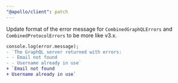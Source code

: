 ```yaml
---
"@apollo/client": patch
---
```


Update format of the error message for `CombinedGraphQLErrors` and `CombinedProtocolErrors` to be more like v3.x.

```diff
console.log(error.message);
- `The GraphQL server returned with errors:
- - Email not found
- - Username already in use`
+ `Email not found
+ Username already in use`
```
